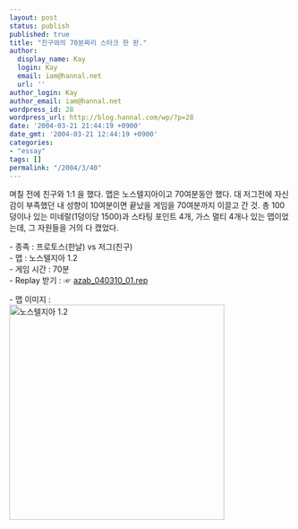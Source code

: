 ```yaml
---
layout: post
status: publish
published: true
title: "친구와의 70분짜리 스타크 한 판."
author:
  display_name: Kay
  login: Kay
  email: iam@hannal.net
  url: ''
author_login: Kay
author_email: iam@hannal.net
wordpress_id: 28
wordpress_url: http://blog.hannal.com/wp/?p=28
date: '2004-03-21 21:44:19 +0900'
date_gmt: '2004-03-21 12:44:19 +0900'
categories:
- "essay"
tags: []
permalink: "/2004/3/40"
---
```

<p>며칠 전에 친구와 1:1 을 했다. 맵은 노스텔지아이고 70여분동안 했다. 대 저그전에 자신감이 부족했던 내 성향이 10여분이면 끝났을 게임을 70여분까지 이끌고 간 것. 총 100덩이나 있는 미네랄(1덩이당 1500)과 스타팅 포인트 4개, 가스 멀티 4개나 있는 맵이었는데, 그 자원들을 거의 다 캤었다.</p>
<p>- 종족 : 프로토스(한날) vs 저그(친구)<br />
- 맵 : 노스텔지아 1.2<br />
- 게임 시간 : 70분<br />
- Replay 받기 : ☞ <a href="/blog/download/azab_040310_01.rep">azab_040310_01.rep</a></p>
<p>- 맵 이미지 :<br />
<a href="/blog/tt-attach/0321/040321213645194111/799071.jpg" target="_blank"><img src="/blog/tt-attach/0321/040321213645194111/799071.jpg" alt="노스텔지아 1.2" width="384" height="384"></a></p>
